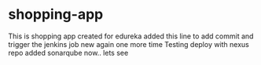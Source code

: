 # shopping-app
This is shopping app created for edureka
added this line to add commit and trigger the jenkins job
new again
one more time
Testing deploy with nexus repo
added sonarqube now.. lets see
